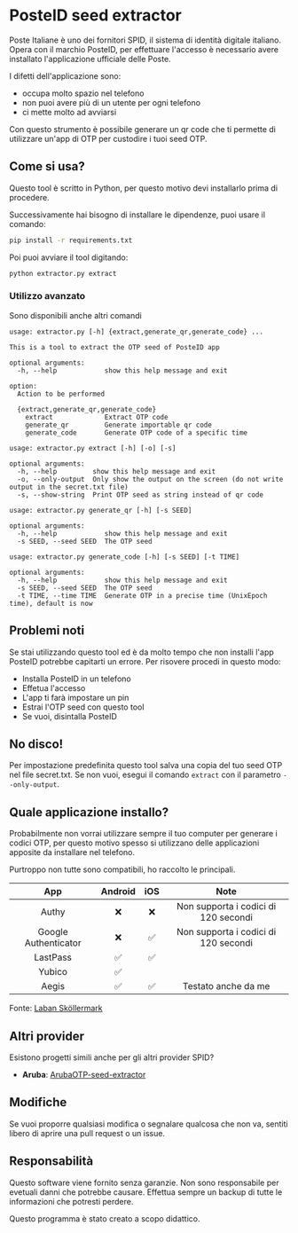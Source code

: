 # PosteID seed extractor

Poste Italiane è uno dei fornitori SPID, il sistema di identità digitale italiano. Opera con il marchio PosteID, per effettuare l'accesso è necessario avere installato l'applicazione ufficiale delle Poste.

I difetti dell'applicazione sono:
- occupa molto spazio nel telefono
- non puoi avere più di un utente per ogni telefono
- ci mette molto ad avviarsi

Con questo strumento è possibile generare un qr code che ti permette di utilizzare un'app di OTP per custodire i tuoi seed OTP.

## Come si usa?

Questo tool è scritto in Python, per questo motivo devi installarlo prima di procedere.

Successivamente hai bisogno di installare le dipendenze, puoi usare il comando:
```bash
pip install -r requirements.txt
```

Poi puoi avviare il tool digitando:
```bash
python extractor.py extract
```

### Utilizzo avanzato

Sono disponibili anche altri comandi

```
usage: extractor.py [-h] {extract,generate_qr,generate_code} ...

This is a tool to extract the OTP seed of PosteID app

optional arguments:
  -h, --help            show this help message and exit

option:
  Action to be performed

  {extract,generate_qr,generate_code}
    extract             Extract OTP code
    generate_qr         Generate importable qr code
    generate_code       Generate OTP code of a specific time
```

```
usage: extractor.py extract [-h] [-o] [-s]

optional arguments:
  -h, --help         show this help message and exit
  -o, --only-output  Only show the output on the screen (do not write output in the secret.txt file)
  -s, --show-string  Print OTP seed as string instead of qr code
```

```
usage: extractor.py generate_qr [-h] [-s SEED]

optional arguments:
  -h, --help            show this help message and exit
  -s SEED, --seed SEED  The OTP seed
```

```
usage: extractor.py generate_code [-h] [-s SEED] [-t TIME]

optional arguments:
  -h, --help            show this help message and exit
  -s SEED, --seed SEED  The OTP seed
  -t TIME, --time TIME  Generate OTP in a precise time (UnixEpoch time), default is now
```

## Problemi noti

Se stai utilizzando questo tool ed è da molto tempo che non installi l'app PosteID potrebbe capitarti un errore. Per risovere procedi in questo modo:
- Installa PosteID in un telefono
- Effetua l'accesso
- L'app ti farà impostare un pin
- Estrai l'OTP seed con questo tool
- Se vuoi, disintalla PosteID

## No disco!

Per impostazione predefinita questo tool salva una copia del tuo seed OTP nel file secret.txt. Se non vuoi, esegui il comando `extract` con il parametro `--only-output`.

## Quale applicazione installo?

Probabilmente non vorrai utilizzare sempre il tuo computer per generare i codici OTP, per questo motivo spesso si utilizzano delle applicazioni apposite da installare nel telefono.

Purtroppo non tutte sono compatibili, ho raccolto le principali.

| App | Android | iOS | Note |
|:---:|:-------:|:---:|:------:|
| Authy | ❌ | ❌ | Non supporta i codici di 120 secondi |
| Google Authenticator | ❌ | ✅ |  Non supporta i codici di 120 secondi |
| LastPass | ✅ | ✅ | |
| Yubico | ✅ | | |
| Aegis | ✅ | ✅ | Testato anche da me |

Fonte: [Laban Sköllermark](https://labanskoller.se/blog/2019/07/11/many-common-mobile-authenticator-apps-accept-qr-codes-for-modes-they-dont-support/)

## Altri provider

Esistono progetti simili anche per gli altri provider SPID?
- **Aruba**: [ArubaOTP-seed-extractor](https://github.com/andry08/ArubaOTP-seed-extractor)

## Modifiche

Se vuoi proporre qualsiasi modifica o segnalare qualcosa che non va, sentiti libero di aprire una pull request o un issue.

## Responsabilità

Questo software viene fornito senza garanzie. Non sono responsabile per evetuali danni che potrebbe causare. Effettua sempre un backup di tutte le informazioni che potresti perdere.

Questo programma è stato creato a scopo didattico.


